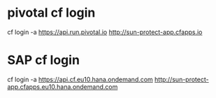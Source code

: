 # pivotal cf login
cf login -a https://api.run.pivotal.io
http://sun-protect-app.cfapps.io

# SAP cf login
cf login -a https://api.cf.eu10.hana.ondemand.com
http://sun-protect-app.cfapps.eu10.hana.ondemand.com